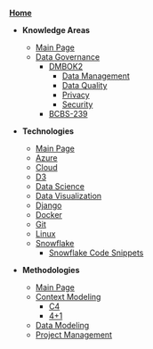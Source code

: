 [**Home**](/)

- **Knowledge Areas**
  - [Main Page](/KnowledgeAreas/)
  - [Data Governance](/KnowledgeAreas/DataGovernance/)
    - [DMBOK2](/KnowledgeAreas/DataGovernance/DMBOK2/)    
      - [Data Management](/KnowledgeAreas/DataGovernance/DataManagement/)
      - [Data Quality](/KnowledgeAreas/DataGovernance/DataQuality/)
      - [Privacy](/KnowledgeAreas/DataGovernance/Privacy/)
      - [Security](/KnowledgeAreas/DataGovernance/Security/)
    - [BCBS-239](/KnowledgeAreas/DataGovernance/BCBS-239)

- **Technologies**
  - [Main Page](/Technologies/)
  - [Azure](/Technologies/Azure/)
  - [Cloud](/Technologies/Cloud/)
  - [D3](/Technologies/D3/)
  - [Data Science](/Technologies/DataScience/)
  - [Data Visualization](/Technologies/DataVisualization/)
  - [Django](/Technologies/Django/)
  - [Docker](/Technologies/Docker/)
  - [Git](/Technologies/Git/)
  - [Linux](/Technologies/Linux/)
  - [Snowflake](/Technologies/Snowflake/)
    - [Snowflake Code Snippets](/Technologies/Snowflake/SnowflakeSnippets.md)

- **Methodologies**
  - [Main Page](/Methodologies/)
  - [Context Modeling](/Methodologies/ContextModeling/)
    - [C4](/Methodologies/ContextModeling/C4.md)
    - [4+1](/Methodologies/ContextModeling/4+1.md)
  - [Data Modeling](/Methodologies/DataModeling/)
  - [Project Management](/Methodologies/ProjectManagement/)
